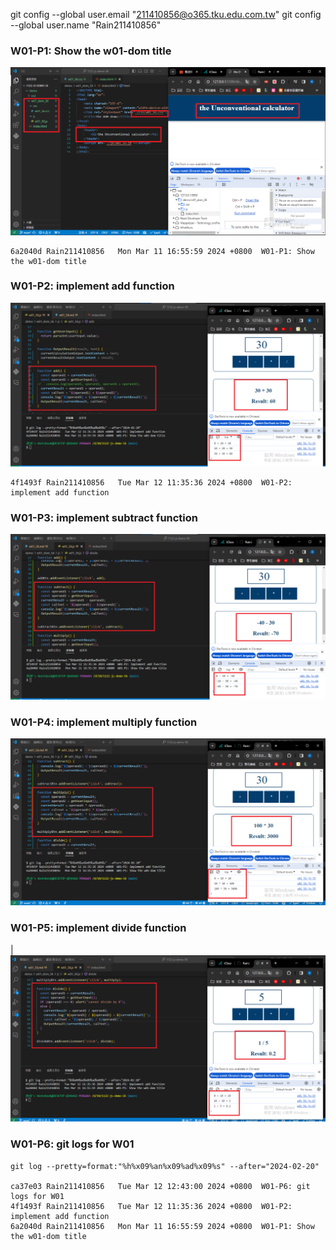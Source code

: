 git config --global user.email "211410856@o365.tku.edu.com.tw"
git config --global user.name "Rain211410856"

### W01-P1: Show the w01-dom title
 
![](w01-p1.png)
 
```
6a2040d Rain211410856   Mon Mar 11 16:55:59 2024 +0800  W01-P1: Show the w01-dom title
```

### W01-P2: implement add function
 
![](w01-p2.png)

```
4f1493f Rain211410856   Tue Mar 12 11:35:36 2024 +0800  W01-P2: implement add function
```
### W01-P3: implement subtract function
 
![](w01-p3.png)

### W01-P4: implement multiply function
 
![](w01-p4.png)

### W01-P5: implement divide function
|
![](w01-p5.png)

### W01-P6: git logs for W01

```
git log --pretty=format:"%h%x09%an%x09%ad%x09%s" --after="2024-02-20"

ca37e03 Rain211410856   Tue Mar 12 12:43:00 2024 +0800  W01-P6: git logs for W01
4f1493f Rain211410856   Tue Mar 12 11:35:36 2024 +0800  W01-P2: implement add function
6a2040d Rain211410856   Mon Mar 11 16:55:59 2024 +0800  W01-P1: Show the w01-dom title
```

